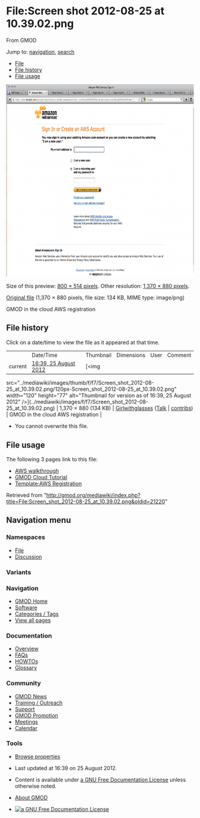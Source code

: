 <div id="mw-page-base" class="noprint">

</div>

<div id="mw-head-base" class="noprint">

</div>

<div id="content" class="mw-body" role="main">

<span id="top"></span>

<div id="mw-js-message" style="display:none;">

</div>



# <span dir="auto">File:Screen shot 2012-08-25 at 10.39.02.png</span>

<div id="bodyContent">

<div id="siteSub">

From GMOD

</div>

<div id="contentSub">

</div>

<div id="jump-to-nav" class="mw-jump">

Jump to: [navigation](#mw-navigation), [search](#p-search)

</div>

<div id="mw-content-text">

- [File](#file)
- [File history](#filehistory)
- [File usage](#filelinks)

<div id="file" class="fullImageLink">

[<img
src="../mediawiki/images/thumb/f/f7/Screen_shot_2012-08-25_at_10.39.02.png/800px-Screen_shot_2012-08-25_at_10.39.02.png"
srcset="../mediawiki/images/thumb/f/f7/Screen_shot_2012-08-25_at_10.39.02.png/1200px-Screen_shot_2012-08-25_at_10.39.02.png 1.5x, ../mediawiki/images/f/f7/Screen_shot_2012-08-25_at_10.39.02.png 2x"
width="800" height="514"
alt="File:Screen shot 2012-08-25 at 10.39.02.png" />](../mediawiki/images/f/f7/Screen_shot_2012-08-25_at_10.39.02.png)

<div class="mw-filepage-resolutioninfo">

Size of this preview: <a
href="../mediawiki/images/thumb/f/f7/Screen_shot_2012-08-25_at_10.39.02.png/800px-Screen_shot_2012-08-25_at_10.39.02.png"
class="mw-thumbnail-link">800 × 514 pixels</a>.
<span class="mw-filepage-other-resolutions">Other resolution: <a
href="../mediawiki/images/f/f7/Screen_shot_2012-08-25_at_10.39.02.png"
class="mw-thumbnail-link">1,370 × 880 pixels</a>.</span>

</div>

</div>

<div class="fullMedia">

<a
href="../mediawiki/images/f/f7/Screen_shot_2012-08-25_at_10.39.02.png"
class="internal" title="Screen shot 2012-08-25 at 10.39.02.png">Original
file</a> ‎<span class="fileInfo">(1,370 × 880 pixels, file size: 134 KB,
MIME type: image/png)</span>

</div>

<div id="mw-imagepage-content" class="mw-content-ltr" lang="en"
dir="ltr">

GMOD in the cloud AWS registration

</div>

## File history

<div id="mw-imagepage-section-filehistory">

Click on a date/time to view the file as it appeared at that time.

|  |  |  |  |  |  |
|----|----|----|----|----|----|
|  | Date/Time | Thumbnail | Dimensions | User | Comment |
| current | [16:39, 25 August 2012](../mediawiki/images/f/f7/Screen_shot_2012-08-25_at_10.39.02.png) | [<img
src="../mediawiki/images/thumb/f/f7/Screen_shot_2012-08-25_at_10.39.02.png/120px-Screen_shot_2012-08-25_at_10.39.02.png"
width="120" height="77"
alt="Thumbnail for version as of 16:39, 25 August 2012" />](../mediawiki/images/f/f7/Screen_shot_2012-08-25_at_10.39.02.png) | 1,370 × 880 <span style="white-space: nowrap;">(134 KB)</span> | <a href="User:Girlwithglasses" class="mw-userlink"
title="User:Girlwithglasses">Girlwithglasses</a> <span style="white-space: nowrap;"> <span class="mw-usertoollinks">([Talk](User_talk:Girlwithglasses "User talk:Girlwithglasses") \| [contribs](Special:Contributions/Girlwithglasses "Special:Contributions/Girlwithglasses"))</span></span> | GMOD in the cloud AWS registration |

</div>

- <span id="mw-imagepage-upload-disallowed">You cannot overwrite this
  file.</span>

## File usage

<div id="mw-imagepage-section-linkstoimage">

The following 3 pages link to this file:

- [AWS walkthrough](AWS_walkthrough "AWS walkthrough")
- [GMOD Cloud Tutorial](GMOD_Cloud_Tutorial "GMOD Cloud Tutorial")
- [Template:AWS
  Registration](Template:AWS_Registration "Template:AWS Registration")

</div>

</div>

<div class="printfooter">

Retrieved from
"<http://gmod.org/mediawiki/index.php?title=File:Screen_shot_2012-08-25_at_10.39.02.png&oldid=21220>"

</div>

<div id="catlinks" class="catlinks catlinks-allhidden">

</div>

<div class="visualClear">

</div>

</div>

</div>

<div id="mw-navigation">

## Navigation menu

<div id="mw-head">



<div id="left-navigation">

<div id="p-namespaces" class="vectorTabs" role="navigation"
aria-labelledby="p-namespaces-label">

### Namespaces

- <span id="ca-nstab-image"><a href="File:Screen_shot_2012-08-25_at_10.39.02.png" accesskey="c"
  title="View the file page [c]">File</a></span>
- <span id="ca-talk"><a
  href="http://gmod.org/mediawiki/index.php?title=File_talk:Screen_shot_2012-08-25_at_10.39.02.png&amp;action=edit&amp;redlink=1"
  accesskey="t"
  title="Discussion about the content page [t]">Discussion</a></span>

</div>

<div id="p-variants" class="vectorMenu emptyPortlet" role="navigation"
aria-labelledby="p-variants-label">

### 

### Variants[](#)

<div class="menu">

</div>

</div>

</div>

<div id="right-navigation">





</div>



</div>

</div>

</div>

<div id="mw-panel">

<div id="p-logo" role="banner">

<a href="Main_Page"
style="background-image: url(../images/GMOD-cogs.png);"
title="Visit the main page"></a>

</div>

<div id="p-Navigation" class="portal" role="navigation"
aria-labelledby="p-Navigation-label">

### Navigation

<div class="body">

- <span id="n-GMOD-Home">[GMOD Home](Main_Page)</span>
- <span id="n-Software">[Software](GMOD_Components)</span>
- <span id="n-Categories-.2F-Tags">[Categories /
  Tags](Categories)</span>
- <span id="n-View-all-pages">[View all pages](Special:AllPages)</span>

</div>

</div>

<div id="p-Documentation" class="portal" role="navigation"
aria-labelledby="p-Documentation-label">

### Documentation

<div class="body">

- <span id="n-Overview">[Overview](Overview)</span>
- <span id="n-FAQs">[FAQs](Category:FAQ)</span>
- <span id="n-HOWTOs">[HOWTOs](Category:HOWTO)</span>
- <span id="n-Glossary">[Glossary](Glossary)</span>

</div>

</div>

<div id="p-Community" class="portal" role="navigation"
aria-labelledby="p-Community-label">

### Community

<div class="body">

- <span id="n-GMOD-News">[GMOD News](GMOD_News)</span>
- <span id="n-Training-.2F-Outreach">[Training /
  Outreach](Training_and_Outreach)</span>
- <span id="n-Support">[Support](Support)</span>
- <span id="n-GMOD-Promotion">[GMOD Promotion](GMOD_Promotion)</span>
- <span id="n-Meetings">[Meetings](Meetings)</span>
- <span id="n-Calendar">[Calendar](Calendar)</span>

</div>

</div>

<div id="p-tb" class="portal" role="navigation"
aria-labelledby="p-tb-label">

### Tools

<div class="body">


- <span id="t-smwbrowselink"><a href="Special:Browse/File:Screen_shot_2012-2D08-2D25_at_10.39.02.png"
  rel="smw-browse">Browse properties</a></span>

</div>

</div>

</div>

</div>

<div id="footer" role="contentinfo">

- <span id="footer-info-lastmod">Last updated at 16:39 on 25 August
  2012.</span>
<!-- - <span id="footer-info-viewcount">1,733 page views.</span> -->
- <span id="footer-info-copyright">Content is available under
  <a href="http://www.gnu.org/licenses/fdl-1.3.html" class="external"
  rel="nofollow">a GNU Free Documentation License</a> unless otherwise
  noted.</span>

<!-- -->

- <span id="footer-places-about">[About
  GMOD](GMOD:About "GMOD:About")</span>

<!-- -->

- <span id="footer-copyrightico">[<img src="http://www.gnu.org/graphics/gfdl-logo-small.png" width="88"
  height="31" alt="a GNU Free Documentation License" />](http://www.gnu.org/licenses/fdl-1.3.html)</span>




</div>

